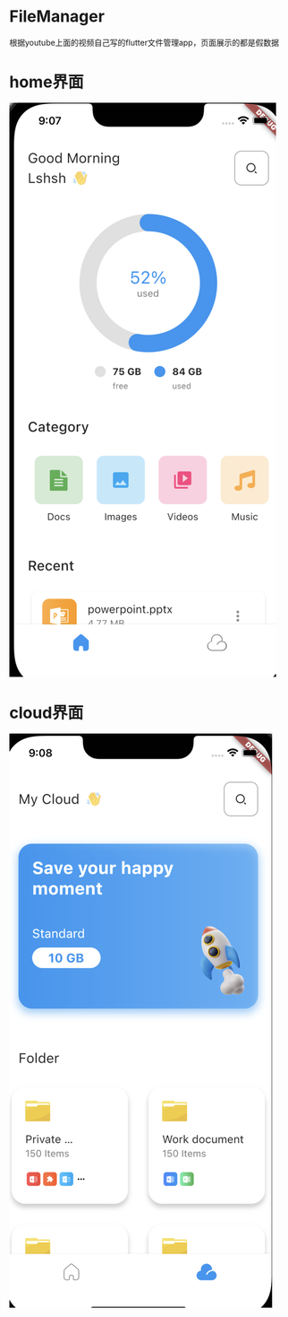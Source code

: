 # FileManager
根据youtube上面的视频自己写的flutter文件管理app，页面展示的都是假数据

# home界面
![1.png](./static/1.png)

# cloud界面
![2.png](./static/2.png)